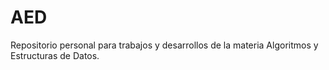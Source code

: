 # AED
Repositorio personal para trabajos y desarrollos de la materia Algoritmos y Estructuras de Datos.
